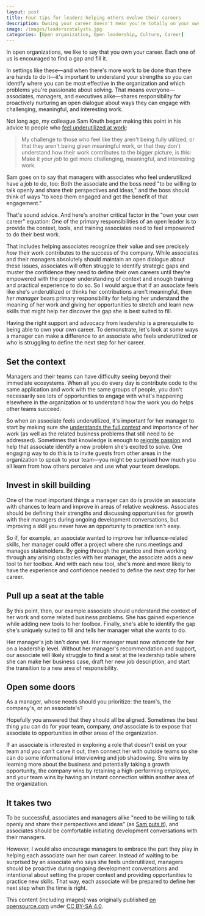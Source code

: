 ```yaml
---
layout: post
title: Four tips for leaders helping others evolve their careers
description: Owning your career doesn't mean you're totally on your own. In open organizations, managers and other leaders have a responsibility to employees seeking new opportunities for development and growth.
image: /images/leaderscatalysts.jpg
categories: [Open organization, Open leadership, Culture, Career]
---
```


In open organizations, we like to say that you own your career. Each one of us is encouraged to find a gap and fill it.

In settings like these—and when there's more work to be done than there are hands to do it—it's important to understand your strengths so you can identify where you can be most effective in the organization and which problems you're passionate about solving. That means everyone—associates, managers, and executives alike—shares responsibility for proactively nurturing an open dialogue about ways they can engage with challenging, meaningful, and interesting work.

Not long ago, my colleague Sam Knuth began making this point in his advice to people who [feel underutilized at work](https://opensource.com/open-organization/17/4/feeling-underutilized):

> My challenge to those who feel like they aren't being fully utilized, or that they aren't being given meaningful work, or that they don't understand how their work contributes to the bigger picture, is this: Make it _your job_ to get more challenging, meaningful, and interesting work.

Sam goes on to say that managers with associates who feel underutilized have a job to do, too: Both the associate and the boss need "to be willing to talk openly and share their perspectives and ideas," and the boss should think of ways "to keep them engaged and get the benefit of that engagement."

That's sound advice. And here's another critical factor in the "own your own career" equation: One of the primary responsibilities of an open leader is to provide the context, tools, and training associates need to feel empowered to do their best work.

That includes helping associates recognize their value and see precisely _how_ their work contributes to the success of the company. While associates and their managers absolutely should maintain an open dialogue about these issues, associates will often struggle to identify strategic gaps and muster the confidence they need to define their own careers until they're empowered with the proper understanding of context and enough training and practical experience to do so. So I would argue that if an associate feels like she's underutilized or thinks her contributions aren't meaningful, then _her manager_ bears primary responsibility for helping her understand the meaning of her work and giving her opportunities to stretch and learn new skills that might help her discover the gap she is best suited to fill.

Having the right support and advocacy from leadership is a prerequisite to being able to own your own career. To demonstrate, let's look at some ways a manager can make a difference to an associate who feels underutilized or who is struggling to define the next step for her career.

## Set the context

Managers and their teams can have difficulty seeing beyond their immediate ecosystems. When all you do every day is contribute code to the same application and work with the same groups of people, you don't necessarily see lots of opportunities to engage with what's happening elsewhere in the organization or to understand how the work you do helps other teams succeed.

So when an associate feels underutilized, it's important for her manager to start by making sure she [understands the full context](https://opensource.com/open-organization/16/3/what-it-means-be-open-source-leader) and importance of her work (as well as the related business problems that still need to be addressed). Sometimes that knowledge is enough to [reignite passion](https://opensource.com/open-organization/15/11/reigniting-employee-passion) and help that associate identify a new problem she's excited to solve. One engaging way to do this is to invite guests from other areas in the organization to speak to your team—you might be surprised how much you all learn from how others perceive and use what your team develops.

## Invest in skill building

One of the most important things a manager can do is provide an associate with chances to learn and improve in areas of relative weakness. Associates should be defining their strengths and discussing opportunities for growth with their managers during ongoing development conversations, but improving a skill you never have an opportunity to practice isn't easy.

So if, for example, an associate wanted to improve her influence-related skills, her manager could offer a project where she runs meetings and manages stakeholders. By going through the practice and then working through any arising obstacles with her manager, the associate adds a new tool to her toolbox. And with each new tool, she's more and more likely to have the experience and confidence needed to define the next step for her career.

## Pull up a seat at the table

By this point, then, our example associate should understand the context of her work and some related business problems. She has gained experience while adding new tools to her toolbox. Finally, she's able to identify the gap she's uniquely suited to fill and tells her manager what she wants to do.

Her manager's job isn't done yet. Her manager must now _advocate_ for her on a leadership level. Without her manager's recommendation and support, our associate will likely struggle to find a seat at the leadership table where she can make her business case, draft her new job description, and start the transition to a new area of responsibility.

## Open some doors

As a manager, whose needs should you prioritize: the team's, the company's, or an associate's?

Hopefully you answered that they should all be aligned. Sometimes the best thing you can do for your team, company, _and_ associate is to expose that associate to opportunities in other areas of the organization.

If an associate is interested in exploring a role that doesn't exist on your team and you can't carve it out, then connect her with outside teams so she can do some informational interviewing and job shadowing. She wins by learning more about the business and potentially taking a growth opportunity, the company wins by retaining a high-performing employee, and your team wins by having an instant connection within another area of the organization.

## It takes two

To be successful, associates and managers alike "need to be willing to talk openly and share their perspectives and ideas" (as [Sam puts it](https://opensource.com/open-organization/17/4/feeling-underutilized)), and associates should be comfortable initiating development conversations with their managers.

However, I would also encourage managers to embrace the part they play in helping each associate own her own career. Instead of waiting to be surprised by an associate who says she feels underutilized, managers should be proactive during ongoing development conversations and intentional about setting the proper context and providing opportunities to practice new skills. That way, each associate will be prepared to define her next step when the time is right.

<div class="license_footer">
  <p>This content (including images) was originally published <a href="https://opensource.com/open-organization/17/9/own-your-open-career">on opensource.com</a> under <a href="https://creativecommons.org/licenses/by-sa/4.0/">CC BY-SA 4.0</a>.</p>
</div>
